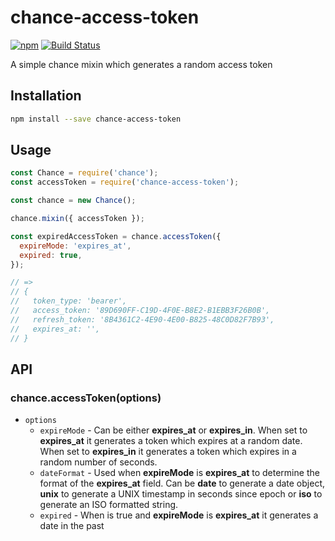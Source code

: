 # chance-access-token

[![npm](https://img.shields.io/npm/v/chance-access-token.svg?style=flat-square)](https://www.npmjs.com/package/chance-access-token)
[![Build Status](https://github.com/jonathansamines/chance-access-token/workflows/Node.js%20CI/badge.svg)](https://github.com/jonathansamines/chance-access-token/actions)


A simple chance mixin which generates a random access token

## Installation

```bash
npm install --save chance-access-token
```

## Usage

```js
const Chance = require('chance');
const accessToken = require('chance-access-token');

const chance = new Chance();

chance.mixin({ accessToken });

const expiredAccessToken = chance.accessToken({
  expireMode: 'expires_at',
  expired: true,
});

// =>
// {
//   token_type: 'bearer',
//   access_token: '89D690FF-C19D-4F0E-B8E2-B1EBB3F26B0B',
//   refresh_token: '8B4361C2-4E90-4E00-B825-48C0D82F7B93',
//   expires_at: '',
// }
```

## API

### chance.accessToken(options)

+ `options`
  + `expireMode` -  Can be either **expires_at** or **expires_in**. When set to **expires_at** it generates a token which expires at a random date. When set to **expires_in** it generates a token which expires in a random number of seconds.
  + `dateFormat` - Used when **expireMode** is **expires_at** to determine the format of the **expires_at** field. Can be **date** to generate a date object, **unix** to generate a UNIX timestamp in seconds since epoch or **iso** to generate an ISO formatted string.
  + `expired` - When is true and **expireMode** is **expires_at** it generates a date in the past
